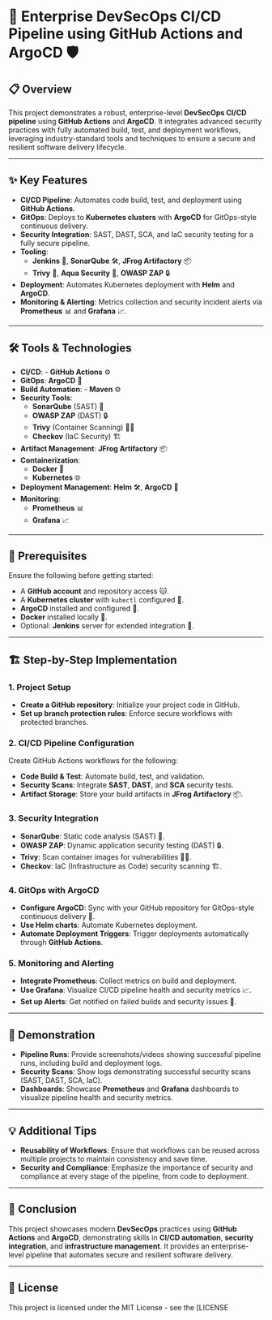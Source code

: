 # 🚀 **Enterprise DevSecOps CI/CD Pipeline using GitHub Actions and ArgoCD** 🛡️

## 📋 Overview

This project demonstrates a robust, enterprise-level **DevSecOps CI/CD pipeline** using **GitHub Actions** and **ArgoCD**. It integrates advanced security practices with fully automated build, test, and deployment workflows, leveraging industry-standard tools and techniques to ensure a secure and resilient software delivery lifecycle.

---

## ✨ Key Features

- **CI/CD Pipeline**: Automates code build, test, and deployment using **GitHub Actions**.
- **GitOps**: Deploys to **Kubernetes clusters** with **ArgoCD** for GitOps-style continuous delivery.
- **Security Integration**: SAST, DAST, SCA, and IaC security testing for a fully secure pipeline.
- **Tooling**: 
  - **Jenkins** 🧰, **SonarQube** 🛠️, **JFrog Artifactory** 📦
  - **Trivy** 🧪, **Aqua Security** 🐠, **OWASP ZAP** 🔒
- **Deployment**: Automates Kubernetes deployment with **Helm** and **ArgoCD**.
- **Monitoring & Alerting**: Metrics collection and security incident alerts via **Prometheus** 📊 and **Grafana** 📈.

---

## 🛠️ Tools & Technologies

- **CI/CD**:  - **GitHub Actions** ⚙️
 - **GitOps**: **ArgoCD** 🔄
- **Build Automation**: - **Maven** ⚙️
- **Security Tools**: 
  - **SonarQube** (SAST) 🧪
  - **OWASP ZAP** (DAST) 🔒
  - **Trivy** (Container Scanning) 🧑‍🔬
  - **Checkov** (IaC Security) 🏗️
- **Artifact Management**: **JFrog Artifactory** 📦
- **Containerization**: 
  - **Docker** 🐋 
  - **Kubernetes** 🌐
- **Deployment Management**: **Helm** 🛠️, **ArgoCD** 🔄
- **Monitoring**: 
  - **Prometheus** 📊 
  - **Grafana** 📈

---

## 📝 Prerequisites

Ensure the following before getting started:

- A **GitHub account** and repository access 🐱.
- A **Kubernetes cluster** with `kubectl` configured 🔧.
- **ArgoCD** installed and configured 🔐.
- **Docker** installed locally 🐳.
- Optional: **Jenkins** server for extended integration 🧰.

---

## 🏗️ Step-by-Step Implementation

### 1. Project Setup

- **Create a GitHub repository**: Initialize your project code in GitHub.
- **Set up branch protection rules**: Enforce secure workflows with protected branches.

### 2. CI/CD Pipeline Configuration

Create GitHub Actions workflows for the following:

- **Code Build & Test**: Automate build, test, and validation.
- **Security Scans**: Integrate **SAST**, **DAST**, and **SCA** security tests.
- **Artifact Storage**: Store your build artifacts in **JFrog Artifactory** 📦.

### 3. Security Integration

- **SonarQube**: Static code analysis (SAST) 🧪.
- **OWASP ZAP**: Dynamic application security testing (DAST) 🔒.
- **Trivy**: Scan container images for vulnerabilities 🧑‍🔬.
- **Checkov**: IaC (Infrastructure as Code) security scanning 🏗️.

### 4. GitOps with ArgoCD

- **Configure ArgoCD**: Sync with your GitHub repository for GitOps-style continuous delivery 🔄.
- **Use Helm charts**: Automate Kubernetes deployment.
- **Automate Deployment Triggers**: Trigger deployments automatically through **GitHub Actions**.

### 5. Monitoring and Alerting

- **Integrate Prometheus**: Collect metrics on build and deployment.
- **Use Grafana**: Visualize CI/CD pipeline health and security metrics 📈.
- **Set up Alerts**: Get notified on failed builds and security issues 📣.

---

## 🎥 Demonstration

- **Pipeline Runs**: Provide screenshots/videos showing successful pipeline runs, including build and deployment logs.
- **Security Scans**: Show logs demonstrating successful security scans (SAST, DAST, SCA, IaC).
- **Dashboards**: Showcase **Prometheus** and **Grafana** dashboards to visualize pipeline health and security metrics.

---

## 💡 Additional Tips

- **Reusability of Workflows**: Ensure that workflows can be reused across multiple projects to maintain consistency and save time.
- **Security and Compliance**: Emphasize the importance of security and compliance at every stage of the pipeline, from code to deployment.

---

## 🎯 Conclusion

This project showcases modern **DevSecOps** practices using **GitHub Actions** and **ArgoCD**, demonstrating skills in **CI/CD automation**, **security integration**, and **infrastructure management**. It provides an enterprise-level pipeline that automates secure and resilient software delivery.

---

## 📝 License

This project is licensed under the MIT License - see the [LICENSE


